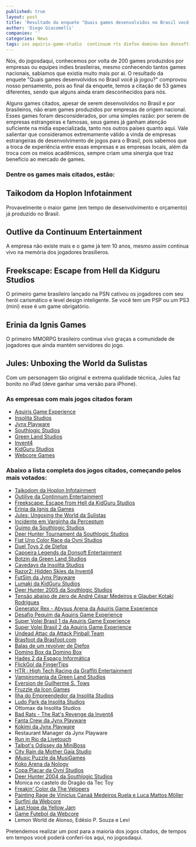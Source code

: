 ```yaml
---
published: true
layout: post
title: 'Resultado da enquete "Quais games desenvolvidos no Brasil você já jogou?"'
author: 'Diego Giacomelli'
companies: ''
categories: News
tags: ios aquiris-game-studio  continuum rts diefox domino-box donsoft-entertainment erinia espaco-informatica fingertips graffiti-entertainment green-land-studios hoplon icon-games invent4 sulistas jynx-playware kidguru-studios nology livetouch miniboss mmorpg mother-gaia-studio musigames ovni-studios perceptum southlogic-studios tec-toy the-velopers webcore yellow-jam ps3 psp ttomax FPS
---
```

Nós, do jogosdaqui, conhecemos por volta de 200 games produzidos por empresas ou equipes indies brasileiras, mesmo conhecendo tantos games nacionais, sabíamos que existia muito mais por ai. O resultado da enquete "Quais games desenvolvidos no Brasil você já jogou?" comprovou nosso pensamento, pois ao final da enquete, temos a citação de 53 games diferentes, sendo que alguns ainda eram desconhecidos para nós.

Alguns games citados, apesar de serem desenvolvidos no Brasil e por brasileiros, não eram games produzidos por empresas de origem nacional. Esses games foram desconsiderados, por uma simples razão: por serem de empresas estrangeiras e famosas, seus games já ganham atenção suficiente na mídia especializada, tanto nos outros países quanto aqui. Vale salientar que consideramos extremamente válido a vinda de empresas estrangeiras de desenvolvimento de jogos para o Brasil, pois sabemos que a troca de experiência entre essas empresas e as empresas locais, além da troca com os meios acadêmicos, sempre criam uma sinergia que traz benefício ao mercado de games.

### Dentre os games mais citados, estão:

## Taikodom da Hoplon Infotainment
Provavelmente o maior game (em tempo de desenvolvimento e orçamento) já produzido no Brasil.


## Outlive da Continuum Entertainment
A empresa não existe mais e o game já tem 10 anos, mesmo assim continua vivo na memória dos jogadores brasilieros.


## Freekscape: Escape from Hell da Kidguru Studios
O primeiro game brasileiro lançado na PSN cativou os jogadores com seu herói carismático e level design inteligente. Se você tem um PSP ou um PS3 (mini) esse é um game obrigatório.


## Erinia da Ignis Games
O primeiro MMORPG brasileiro continua vivo graças a comunidade de jogadores que ainda mantém servidores do jogo.


## Jules: Unboxing the World da Sulistas
Com um personagem tão original e extrema qualidade técnica, Jules faz bonito no iPad (deve ganhar uma versão para iPhone).

### As empresas com mais jogos citados foram
* [Aquiris Game Experience](http://www.aquiris.com.br/pt/home/)
* [Insolita Studios](http://www.insolitastudios.com/pt/default.asp)
* [Jynx Playware](http://www.jynxplayware.com.br/)
* [Southlogic Studios](http://pt.wikipedia.org/wiki/Southlogic)
* [Green Land Studios](http://www.greenlandstudios.com/)
* [Invent4](http://www.invent4.com/index-p.htm)
* [KidGuru Studios](http://www.kidgurustudios.com/)
* [Webcore Games](http://www.webcoregames.com.br/)

### Abaixo a lista completa dos jogos citados, começando pelos mais votados:
* [Taikodom da Hoplon Infotainment](http://www.taikodom.com.br/)
* [Outilive da Continnum Entertainment](http://www.continuum.com.br/)
* [Freekscape: Escape from Hell da KidGuru Studios](http://www.freekscape.com/)
* [Erinia da Ignis da Games](http://erinia.com.br/)
* [Jules: Ungoxing the World da Sulistas](http://www.julesunboxingtheworld.com/)
* [Incidente em Varginha da Perceptum](http://www.perceptum.com/indexp.htm)
* [Guimo da Southlogic Studios](http://pt.wikipedia.org/wiki/Guimo)
* [Deer Hunter Tournament da Southlogic Studios](http://www.atari.com/games/deer_hunter_tournament)
* [Fiat Uno Color Race da Ovni Studios](http://www.ovnistudios.com/pt/colorrace)
* [Duel Toys 2 de Diefox](http://dueltoys.com/)
* [Capoeira Legends da Donsoft Entertainment](http://capoeiralegends.com.br/)
* [Botzin da Green Land Studios](http://www.botzin.net)
* [Cavedays da Insolita Studios](http://www.cavedays.net/)
* [Razor2: Hidden Skies da Invent4](http://www.invent4.com/razor2/index-p.htm)
* [FutSim da Jynx Playware](http://pt.wikipedia.org/wiki/FutSim)
* [Lumaki da KidGuru Studios](http://www.mylumaki.com/)
* [Deer Hunter 2005 da Southlogic Studios](http://pt.wikipedia.org/wiki/Deer_Hunter_2005)
* [Tensão abaixo de zero de André César Medeiros e Glauber Kotaki Rodrigues](http://www.baixaki.com.br/download/tensao-abaixo-de-zero.htm)
* [Generator Rex - Abysus Arena da Aquiris Game Experience](http://www.cartoonnetwork.com/games/generatorrex/abysusarena/)
* [Desafio Pequim da Aquiris Game Experience](http://www.aquiris.com.br/pt/games/detalhes/index.php?id=36)
* [Super Volei Brasil 1 da Aquiris Game Experience](http://www.aquiris.com.br/pt/games/detalhes/index.php?id=2)
* [Super Volei Brasil 2 da Aquiris Game Experience](http://www.aquiris.com.br/pt/games/detalhes/index.php?id=1)
* [Undead Attac da Attack Pinball Team](http://www.attackpinball.net/)
* [Brasfoot da Brasfoot.com](http://www.brasfoot.com/)
* [Balas de um revolver de Diefox](http://bulletsofarevolver.blogspot.com/)
* [Domino Box da Domino Box](http://www.domino-box.com/br/)
* [Hades 2 da Espaço Informática](http://www.espacoinf.com/hade.html)
* [FlickGol da FingerTips](http://www.flickgol.com/)
* [HTR : High Tech Racing da Graffiti Entertainment](http://www.graffitientertainment.com/index.php/games/hightechracing)
* [Vampiromania da Green Land Studios](http://pt.wikipedia.org/wiki/Vampiromania)
* [Eversion de Guilherme S. Tows](http://store.steampowered.com/app/33680/)
* [Fruzzle da Icon Games](http://www.icongames.com.br/fruzzle-pt.htm)
* [Ilha do Empreendedor da Insolita Studios](http://www.ilhadoempreendedor.com.br/)
* [Ludo Park da Insolita Studios](http://www.ludopark.com.br/)
* Ottomax da Insolita Studios
* [Bad Rats - The Rat's Revenge da Invent4](http://www.invent4.com/rats/)
* [Fanta Crew da Jynx Playware](http://maisdiversao.fanta.com.br/figurinhas/#/-jogo)
* [Kokimi da Jynx Playware](http://www.notdoppler.com/kokimi.php)
* Restaurant Manager da Jynx Playware
* [Run in Rio da Livetouch](http://www.livetouch.com.br/Templates/portfolio_RiR.html)
* [Talbot's Odissey da MiniBoss](http://studiominiboss.blogspot.com/)
* [City Rain da Mother Gaia Studio](http://www.mothergaia.com.br/portugues/cityrain.php)
* [iMusic Puzzle da MusiGames](http://www.musigames.com/imusic-puzzle.html)
* [Koko Arena da Nology](http://sites.google.com/site/nologygames/koko-arena)
* [Copa Placar da Ovni Studios](http://www.ovnistudios.com/pt/placarcup)
* [Deer Hunter 2004 da Southlogic Studios](http://pt.wikipedia.org/wiki/Deer_Hunter_2004)
* Monica no castelo do Dragão da Tec Toy
* [Freakin' Color da The Velopers](http://www.thevelopers.webs.com/)
* [Painting Rage de Vinícius Canaã Medeiros Ruela e Luca Mattos Möller](http://www.indiepubgames.com/game/Painting_Rage)
* [Surfini da Webcore](http://www.webcore.com.br/portfolio/detalhes.php/surfinia)
* [Last Hope da Yellow Jam](http://lasthopegame.wordpress.com/)
* [Game Futebol da Webcore](http://www.webcoregames.com.br/case/gamefutebol_redeglobo.html)
* Lemon World de Alonso, Edésio P. Souza e Levi

Pretendemos realizar um post para a maioria dos jogos citados, de tempos em tempos você poderá conferí-los aqui, no jogosdaqui.